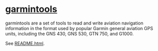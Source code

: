 # [garmintools](https://github.com/ironcitysoftware/garmintools)

garmintools are a set of tools to read and write aviation navigation
information in the format used by popular Garmin general aviation GPS
units, including the GNS 430, GNS 530, GTN 750, and G1000.

See [README.html](https://rawgit.com/ironcitysoftware/garmintools/master/README.html).

